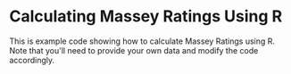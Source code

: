 Calculating Massey Ratings Using R
=========

This is example code showing how to calculate Massey Ratings using R. Note that you'll need to provide your own data and modify the code accordingly.